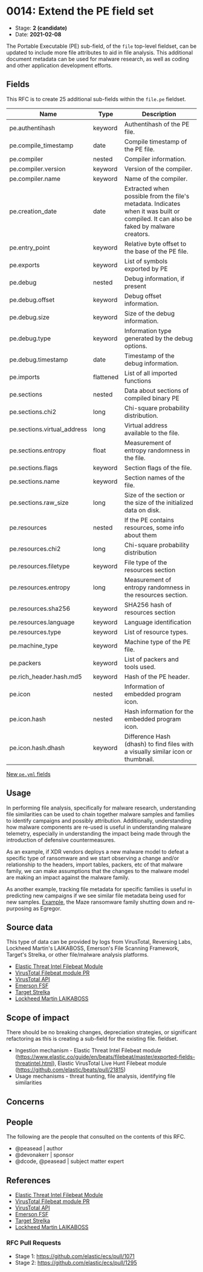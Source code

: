 # 0014: Extend the PE field set

- Stage: **2 (candidate)**
- Date: **2021-02-08**

The Portable Executable (PE) sub-field, of the `file` top-level fieldset, can be updated to include more file attributes to aid in file analysis. This additional document metadata can be used for malware research, as well as coding and other application development efforts.

## Fields

This RFC is to create 25 additional sub-fields within the `file.pe` fieldset.

| Name | Type | Description |
| ---- | ---- | ----------- |
| pe.authentihash | keyword | Authentihash of the PE file. |
| pe.compile_timestamp | date | Compile timestamp of the PE file. |
| pe.compiler | nested | Compiler information. |
| pe.compiler.version | keyword | Version of the compiler. |
| pe.compiler.name | keyword | Name of the compiler. |
| pe.creation_date | date | Extracted when possible from the file's metadata. Indicates when it was built or compiled. It can also be faked by malware creators. |
| pe.entry_point | keyword | Relative byte offset to the base of the PE file. |
| pe.exports | keyword | List of symbols exported by PE |
| pe.debug | nested | Debug information, if present |
| pe.debug.offset | keyword | Debug offset information. |
| pe.debug.size | keyword | Size of the debug information. |
| pe.debug.type | keyword | Information type generated by the debug options. |
| pe.debug.timestamp | date | Timestamp of the debug information. |
| pe.imports | flattened | List of all imported functions |
| pe.sections | nested | Data about sections of compiled binary PE |
| pe.sections.chi2 | long | Chi-square probability distribution. |
| pe.sections.virtual_address | long | Virtual address available to the file. |
| pe.sections.entropy | float | Measurement of entropy randomness in the file. |
| pe.sections.flags | keyword | Section flags of the file. |
| pe.sections.name | keyword | Section names of the file. |
| pe.sections.raw_size | long | Size of the section or the size of the initialized data on disk. |
| pe.resources | nested | If the PE contains resources, some info about them |
| pe.resources.chi2 | long | Chi-square probability distribution |
| pe.resources.filetype | keyword | File type of the resources section |
| pe.resources.entropy | long | Measurement of entropy randomness in the resources section. |
| pe.resources.sha256 | keyword | SHA256 hash of resources section |
| pe.resources.language | keyword | Language identification |
| pe.resources.type | keyword | List of resource types. |
| pe.machine_type | keyword | Machine type of the PE file. |
| pe.packers | keyword | List of packers and tools used. |
| pe.rich_header.hash.md5 | keyword | Hash of the PE header. |
| pe.icon | nested | Information of embedded program icon. |
| pe.icon.hash | nested | Hash information for the embedded program icon. |
| pe.icon.hash.dhash | keyword | Difference Hash (dhash) to find files with a visually similar icon or thumbnail. |


[New `pe.yml` fields](pe/pe.yml)

<!--
Stage 3: Add or update all remaining field definitions. The list should now be exhaustive. The goal here is to validate the technical details of all remaining fields and to provide a basis for releasing these field definitions as beta in the schema. Use GitHub code blocks with yml syntax formatting.
-->

## Usage

In performing file analysis, specifically for malware research, understanding file similarities can be used to chain together malware samples and families to identify campaigns and possibly attribution. Additionally, understanding how malware components are re-used is useful in understanding malware telemetry, especially in understanding the impact being made through the introduction of defensive countermeasures.

As an example, if XDR vendors deploys a new malware model to defeat a specific type of ransomware and we start observing a change and/or relationship to the headers, import tables, packers, etc of that malware family, we can make assumptions that the changes to the malware model are making an impact against the malware family.

As another example, tracking file metadata for specific families is useful in predicting new campaigns if we see similar file metadata being used for new samples. [Example](https://www.bleepingcomputer.com/news/security/maze-ransomware-is-shutting-down-its-cybercrime-operation/), the Maze ransomware family shutting down and re-purposing as Egregor.

## Source data

This type of data can be provided by logs from VirusTotal, Reversing Labs, Lockheed Martin's LAIKABOSS, Emerson's File Scanning Framework, Target's Strelka, or other file/malware analysis platforms.

* [Elastic Threat Intel Filebeat Module](https://www.elastic.co/guide/en/beats/filebeat/master/filebeat-module-threatintel.html)
* [VirusTotal Filebeat module PR](https://github.com/elastic/beats/pull/21815)
* [VirusTotal API](https://developers.virustotal.com/v3.0/reference)
* [Emerson FSF](https://github.com/EmersonElectricCo/fsf)
* [Target Strelka](https://github.com/target/strelka)
* [Lockheed Martin LAIKABOSS](https://github.com/lmco/laikaboss)

<!--
Stage 1: Provide a high-level description of example sources of data. This does not yet need to be a concrete example of a source document, but instead can simply describe a potential source (e.g. nginx access log). This will ultimately be fleshed out to include literal source examples in a future stage. The goal here is to identify practical sources for these fields in the real world. ~1-3 sentences or unordered list.
-->

<!--
Stage 2: Included a real world example source document. Ideally this example comes from the source(s) identified in stage 1. If not, it should replace them. The goal here is to validate the utility of these field changes in the context of a real world example. Format with the source name as a ### header and the example document in a GitHub code block with json formatting.
-->

<!--
Stage 3: Add more real world example source documents so we have at least 2 total, but ideally 3. Format as described in stage 2.
-->

## Scope of impact

There should be no breaking changes, depreciation strategies, or significant refactoring as this is creating a sub-field for the existing file. fieldset.

* Ingestion mechanism - Elastic Threat Intel Filebeat module (https://www.elastic.co/guide/en/beats/filebeat/master/exported-fields-threatintel.html), Elastic VirusTotal Live Hunt Filebeat module (https://github.com/elastic/beats/pull/21815)
* Usage mechanisms - threat hunting, file analysis, identifying file similarities

<!--
Stage 2: Identifies scope of impact of changes. Are breaking changes required? Should deprecation strategies be adopted? Will significant refactoring be involved? Break the impact down into:
 * Ingestion mechanisms (e.g. beats/logstash)
 * Usage mechanisms (e.g. Kibana applications, detections)
 * ECS project (e.g. docs, tooling)
The goal here is to research and understand the impact of these changes on users in the community and development teams across Elastic. 2-5 sentences each.
-->

## Concerns

<!--
Stage 1: Identify potential concerns, implementation challenges, or complexity. Spend some time on this. Play devil's advocate. Try to identify the sort of non-obvious challenges that tend to surface later. The goal here is to surface risks early, allow everyone the time to work through them, and ultimately document resolution for posterity's sake.
-->

<!--
Stage 2: Document new concerns or resolutions to previously listed concerns. It's not critical that all concerns have resolutions at this point, but it would be helpful if resolutions were taking shape for the most significant concerns.
-->

<!--
Stage 3: Document resolutions for all existing concerns. Any new concerns should be documented along with their resolution. The goal here is to eliminate risk of churn and instability by ensuring all concerns have been addressed.
-->

## People

The following are the people that consulted on the contents of this RFC.

* @peasead | author
* @devonakerr | sponsor
* @dcode, @peasead | subject matter expert

## References

* [Elastic Threat Intel Filebeat Module](https://www.elastic.co/guide/en/beats/filebeat/master/exported-fields-threatintel.html)
* [VirusTotal Filebeat module PR](https://github.com/elastic/beats/pull/21815)
* [VirusTotal API](https://developers.virustotal.com/v3.0/reference)
* [Emerson FSF](https://github.com/EmersonElectricCo/fsf)
* [Target Strelka](https://github.com/target/strelka)
* [Lockheed Martin LAIKABOSS](https://github.com/lmco/laikaboss)

### RFC Pull Requests

<!-- An RFC should link to the PRs for each of it stage advancements. -->

* Stage 1: https://github.com/elastic/ecs/pull/1071
* Stage 2: https://github.com/elastic/ecs/pull/1295

<!--
* Stage 1: https://github.com/elastic/ecs/pull/NNN
...
-->
